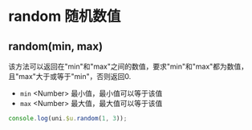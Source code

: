 # random 随机数值

<demo-model url="/pages/library/random/index"></demo-model>


## random(min, max)

该方法可以返回在"min"和"max"之间的数值，要求"min"和"max"都为数值，且"max"大于或等于"min"，否则返回0.

- `min` <Number\> 最小值，最小值可以等于该值
- `max` <Number\> 最大值，最大值可以等于该值


```js
console.log(uni.$u.random(1, 3));
```